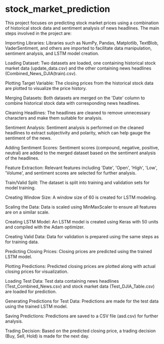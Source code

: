 # stock_market_prediction
This project focuses on predicting stock market prices using a combination of historical stock data and sentiment analysis of news headlines. The main steps involved in the project are:

Importing Libraries: Libraries such as NumPy, Pandas, Matplotlib, TextBlob, VaderSentiment, and others are imported to facilitate data manipulation, sentiment analysis, and LSTM model creation.

Loading Dataset: Two datasets are loaded, one containing historical stock market data (update_data.csv) and the other containing news headlines (Combined_News_DJIA(train).csv).

Plotting Target Variable: The closing prices from the historical stock data are plotted to visualize the price history.

Merging Datasets: Both datasets are merged on the 'Date' column to combine historical stock data with corresponding news headlines.

Cleaning Headlines: The headlines are cleaned to remove unnecessary characters and make them suitable for analysis.

Sentiment Analysis: Sentiment analysis is performed on the cleaned headlines to extract subjectivity and polarity, which can help gauge the sentiment of the news.

Adding Sentiment Scores: Sentiment scores (compound, negative, positive, neutral) are added to the merged dataset based on the sentiment analysis of the headlines.

Feature Extraction: Relevant features including 'Date', 'Open', 'High', 'Low', 'Volume', and sentiment scores are selected for further analysis.

Train/Valid Split: The dataset is split into training and validation sets for model training.

Creating Window Size: A window size of 60 is created for LSTM modeling.

Scaling the Data: Data is scaled using MinMaxScaler to ensure all features are on a similar scale.

Creating LSTM Model: An LSTM model is created using Keras with 50 units and compiled with the Adam optimizer.

Creating Valid Data: Data for validation is prepared using the same steps as for training data.

Predicting Closing Prices: Closing prices are predicted using the trained LSTM model.

Plotting Predictions: Predicted closing prices are plotted along with actual closing prices for visualization.

Loading Test Data: Test data containing news headlines (Test_Combined_News.csv) and stock market data (Test_DJIA_Table.csv) are loaded for prediction.

Generating Predictions for Test Data: Predictions are made for the test data using the trained LSTM model.

Saving Predictions: Predictions are saved to a CSV file (asd.csv) for further analysis.

Trading Decision: Based on the predicted closing price, a trading decision (Buy, Sell, Hold) is made for the next day.

